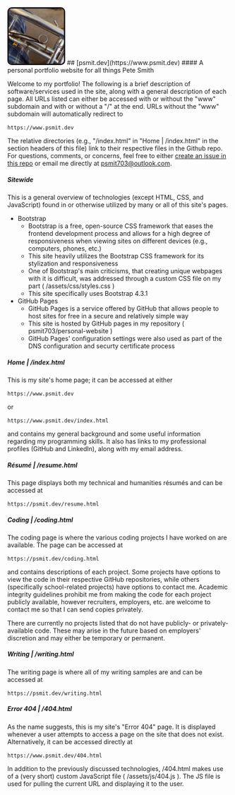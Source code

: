 <img src="/assets/images/site-logo-1080.jpeg" alt="Site logo" width="125px" style="border-radius: 10px; border: 3px solid #111111"> 
## [psmit.dev](https://www.psmit.dev)
#### A personal portfolio website for all things Pete Smith

Welcome to my portfolio! The following is a brief description of software/services used in the site, along with a general description of each page. All URLs listed can either be accessed with or without the "www" subdomain and with or without a "/" at the end. URLs without the "www" subdomain will automatically redirect to

    https://www.psmit.dev

The relative directories (e.g., "/index.html" in "Home | /index.html" in the section headers of this file) link to their respective files in the Github repo. For questions, comments, or concerns, feel free to either [create an issue in this repo](https://github.com/psmit703/personal-website/issues) or email me directly at [psmit703@outlook.com](mailto:psmit703@outlook.com).


##### Sitewide
This is a general overview of technologies (except HTML, CSS, and JavaScript) found in or otherwise utilized by many or all of this site's pages.
* Bootstrap
    * Bootstrap is a free, open-source CSS framework that eases the frontend development process and allows for a high degree of responsiveness when viewing sites on different devices (e.g., computers, phones, etc.)
    * This site heavily utilizes the Bootstrap CSS framework for its stylization and responsiveness
    * One of Bootstrap's main criticisms, that creating unique webpages with it is difficult, was addressed through a custom CSS file on my part ( /assets/css/styles.css )
    * This site specifically uses Bootstrap 4.3.1
* GitHub Pages
    * GitHub Pages is a service offered by GitHub that allows people to host sites for free in a secure and relatively simple way
    * This site is hosted by GitHub pages in my repository ( psmit703/personal-website )
    * GitHub Pages' configuration settings were also used as part of the DNS configuration and securty certificate process


##### Home | /index.html
This is my site's home page; it can be accessed at either

    https://www.psmit.dev

or

    https://www.psmit.dev/index.html

and contains my general background and some useful information regarding my programming skills. It also has links to my professional profiles (GitHub and LinkedIn), along with my email address.

##### Résumé | /resume.html
This page displays both my technical and humanities résumés and can be accessed at

    https://psmit.dev/resume.html



##### Coding | /coding.html
The coding page is where the various coding projects I have worked on are available. The page can be accessed at

    https://psmit.dev/coding.html

and contains descriptions of each project. Some projects have options to view the code in their respective GitHub repositories, while others (specifically school-related projects) have options to contact me. Academic integrity guidelines prohibit me from making the code for each project publicly available, however recruiters, employers, etc. are welcome to contact me so that I can send copies privately.

There are currently no projects listed that do not have publicly- or privately-available code. These may arise in the future based on employers' discretion and may either be temporary or permanent.

##### Writing | /writing.html
The writing page is where all of my writing samples are and can be accessed at

    https://psmit.dev/writing.html



##### Error 404 | /404.html
As the name suggests, this is my site's "Error 404" page. It is displayed whenever a user attempts to access a page on the site that does not exist. Alternatively, it can be accessed directly at

    https://www.psmit.dev/404.html

In addition to the previously discussed technologies, /404.html makes use of a (very short) custom JavaScript file ( /assets/js/404.js ). The JS file is used for pulling the current URL and displaying it to the user.